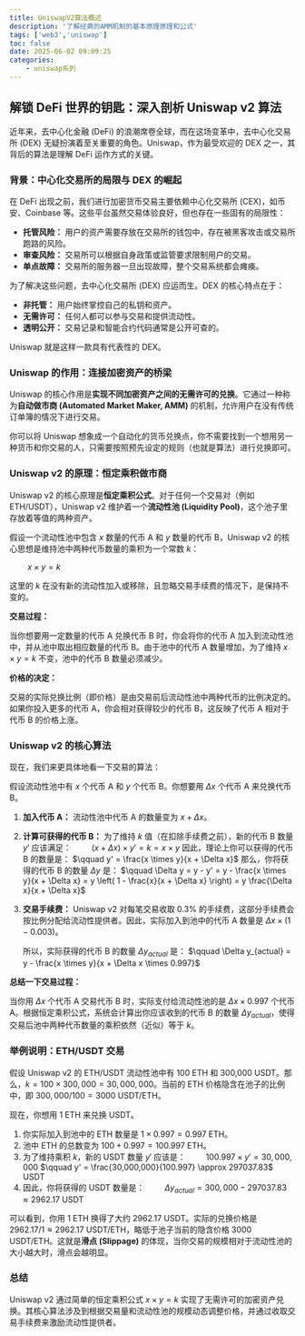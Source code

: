 ```yaml
---
title: UniswapV2算法概述
description: '了解经典的AMM机制的基本原理原理和公式'
tags: ['web3','uniswap']
toc: false
date: 2025-06-02 09:09:25
categories:
    - uniswap系列
---
```


## 解锁 DeFi 世界的钥匙：深入剖析 Uniswap v2 算法

近年来，去中心化金融 (DeFi) 的浪潮席卷全球，而在这场变革中，去中心化交易所 (DEX) 无疑扮演着至关重要的角色。Uniswap，作为最受欢迎的 DEX 之一，其背后的算法是理解 DeFi 运作方式的关键。

### 背景：中心化交易所的局限与 DEX 的崛起

在 DeFi 出现之前，我们进行加密货币交易主要依赖中心化交易所 (CEX)，如币安、Coinbase 等。这些平台虽然交易体验良好，但也存在一些固有的局限性：

- **托管风险：** 用户的资产需要存放在交易所的钱包中，存在被黑客攻击或交易所跑路的风险。
- **审查风险：** 交易所可以根据自身政策或监管要求限制用户的交易。
- **单点故障：** 交易所的服务器一旦出现故障，整个交易系统都会瘫痪。

为了解决这些问题，去中心化交易所 (DEX) 应运而生。DEX 的核心特点在于：

- **非托管：** 用户始终掌控自己的私钥和资产。
- **无需许可：** 任何人都可以参与交易和提供流动性。
- **透明公开：** 交易记录和智能合约代码通常是公开可查的。

Uniswap 就是这样一款具有代表性的 DEX。

### Uniswap 的作用：连接加密资产的桥梁

Uniswap 的核心作用是**实现不同加密资产之间的无需许可的兑换**。它通过一种称为**自动做市商 (Automated Market Maker, AMM)** 的机制，允许用户在没有传统订单簿的情况下进行交易。

你可以将 Uniswap 想象成一个自动化的货币兑换点，你不需要找到一个想用另一种货币和你交易的人，只需要按照预先设定的规则（也就是算法）进行兑换即可。

### Uniswap v2 的原理：恒定乘积做市商

Uniswap v2 的核心原理是**恒定乘积公式**。对于任何一个交易对（例如 ETH/USDT），Uniswap v2 维护着一个**流动性池 (Liquidity Pool)**，这个池子里存放着等值的两种资产。

假设一个流动性池中包含 $x$ 数量的代币 A 和 $y$ 数量的代币 B，Uniswap v2 的核心思想是维持池中两种代币数量的乘积为一个常数 $k$：

$\qquad x \times y = k$

这里的 $k$ 在没有新的流动性加入或移除，且忽略交易手续费的情况下，是保持不变的。

**交易过程：**

当你想要用一定数量的代币 A 兑换代币 B 时，你会将你的代币 A 加入到流动性池中，并从池中取出相应数量的代币 B。由于池中的代币 A 数量增加，为了维持 $x \times y = k$ 不变，池中的代币 B 数量必须减少。

**价格的决定：**

交易的实际兑换比例（即价格）是由交易前后流动性池中两种代币的比例决定的。如果你投入更多的代币 A，你会相对获得较少的代币 B，这反映了代币 A 相对于代币 B 的价格上涨。

### Uniswap v2 的核心算法

现在，我们来更具体地看一下交易的算法：

假设流动性池中有 $x$ 个代币 A 和 $y$ 个代币 B。你想要用 $\Delta x$ 个代币 A 来兑换代币 B。

1.  **加入代币 A：** 流动性池中代币 A 的数量变为 $x + \Delta x$。
2.  **计算可获得的代币 B：** 为了维持 $k$ 值（在扣除手续费之前），新的代币 B 数量 $y'$ 应该满足：
    $\qquad (x + \Delta x) \times y' = k = x \times y$
    因此，理论上你可以获得的代币 B 的数量是：
    $\qquad y' = \frac{x \times y}{x + \Delta x}$
    那么，你将获得的代币 B 的数量 $\Delta y$ 是：
    $\qquad \Delta y = y - y' = y - \frac{x \times y}{x + \Delta x} = y \left( 1 - \frac{x}{x + \Delta x} \right) = y \frac{\Delta x}{x + \Delta x}$

3.  **交易手续费：** Uniswap v2 对每笔交易收取 $0.3\%$ 的手续费，这部分手续费会按比例分配给流动性提供者。因此，实际加入到池中的代币 A 数量是 $\Delta x \times (1 - 0.003)$。

    所以，实际获得的代币 B 的数量 $\Delta y_{actual}$ 是：
    $\qquad \Delta y_{actual} = y - \frac{x \times y}{x + \Delta x \times 0.997}$

**总结一下交易过程：**

当你用 $\Delta x$ 个代币 A 交易代币 B 时，实际支付给流动性池的是 $\Delta x \times 0.997$ 个代币 A。根据恒定乘积公式，系统会计算出你应该收到的代币 B 的数量 $\Delta y_{actual}$，使得交易后池中两种代币数量的乘积依然（近似）等于 $k$。

### 举例说明：ETH/USDT 交易

假设 Uniswap v2 的 ETH/USDT 流动性池中有 100 ETH 和 300,000 USDT。那么，$k = 100 \times 300,000 = 30,000,000$。当前的 ETH 价格隐含在池子的比例中，即 $300,000 / 100 = 3000$ USDT/ETH。

现在，你想用 1 ETH 来兑换 USDT。

1.  你实际加入到池中的 ETH 数量是 $1 \times 0.997 = 0.997$ ETH。
2.  池中 ETH 的总数变为 $100 + 0.997 = 100.997$ ETH。
3.  为了维持乘积 $k$，新的 USDT 数量 $y'$ 应该是：
    $\qquad 100.997 \times y' = 30,000,000$
    $\qquad y' = \frac{30,000,000}{100.997} \approx 297037.83$ USDT
4.  因此，你将获得的 USDT 数量是：
    $\qquad \Delta y_{actual} = 300,000 - 297037.83 \approx 2962.17$ USDT

可以看到，你用 1 ETH 换得了大约 2962.17 USDT。实际的兑换价格是 $2962.17 / 1 \approx 2962.17$ USDT/ETH，略低于池子当前的隐含价格 3000 USDT/ETH。这就是**滑点 (Slippage)** 的体现，当你交易的规模相对于流动性池的大小越大时，滑点会越明显。

### 总结

Uniswap v2 通过简单的恒定乘积公式 $x \times y = k$ 实现了无需许可的加密资产兑换。其核心算法涉及到根据交易量和流动性池的规模动态调整价格，并通过收取交易手续费来激励流动性提供者。
